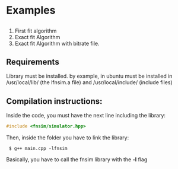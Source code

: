 # Examples
## 
1. First fit algorithm
2. Exact fit Algorithm 
2. Exact fit Algorithm with bitrate file.

## Requirements

Library must be installed. by example, in ubuntu must be installed in /usr/local/lib/ (the lfnsim.a file) and /usr/local/include/ (include files)

## Compilation instructions:
Inside the code, you must have the next line including the library:

```C++
#include <fnsim/simulator.hpp>
```

Then, inside the folder you have to link the library:

```
 $ g++ main.cpp -lfnsim
```

Basically, you have to call the fnsim library with the **-l** flag